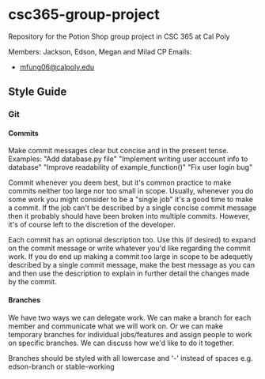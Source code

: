 # csc365-group-project
Repository for the Potion Shop group project in CSC 365 at Cal Poly  

Members: Jackson, Edson, Megan and Milad
CP Emails: 
- mfung06@calpoly.edu

## Style Guide
### Git
#### Commits
Make commit messages clear but concise and in the present tense.  
Examples: "Add database.py file" "Implement writing user account info to database" "Improve readability of example_function()" "Fix user login bug"  

Commit whenever you deem best, but it's common practice to make commits neither too large nor too small in scope. Usually, whenever you do some work you might consider to be a "single job" it's a good time to make a commit. If the job can't be described by a single concise commit message then it probably should have been broken into multiple commits. However, it's of course left to the discretion of the developer.  

Each commit has an optional description too. Use this (if desired) to expand on the commit message or write whatever you'd like regarding the commit work. If you do end up making a commit too large in scope to be adequetly described by a single commit message, make the best message as you can and then use the description to explain in further detail the changes made by the commit.  
#### Branches
We have two ways we can delegate work. We can make a branch for each member and communicate what we will work on. Or we can make temporary branches for individual jobs/features and assign people to work on specific branches. We can discuss how we'd like to do it together.  

Branches should be styled with all lowercase and '-' instead of spaces e.g. edson-branch or stable-working
